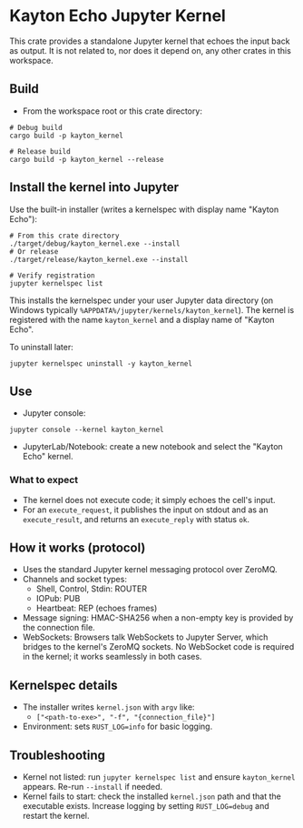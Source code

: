 # Kayton Echo Jupyter Kernel

This crate provides a standalone Jupyter kernel that echoes the input back as output. It is not related to, nor does it depend on, any other crates in this workspace.

## Build

- From the workspace root or this crate directory:

```
# Debug build
cargo build -p kayton_kernel

# Release build
cargo build -p kayton_kernel --release
```

## Install the kernel into Jupyter

Use the built-in installer (writes a kernelspec with display name "Kayton Echo"):

```
# From this crate directory
./target/debug/kayton_kernel.exe --install
# Or release
./target/release/kayton_kernel.exe --install

# Verify registration
jupyter kernelspec list
```

This installs the kernelspec under your user Jupyter data directory (on Windows typically `%APPDATA%/jupyter/kernels/kayton_kernel`). The kernel is registered with the name `kayton_kernel` and a display name of "Kayton Echo".

To uninstall later:

```
jupyter kernelspec uninstall -y kayton_kernel
```

## Use

- Jupyter console:

```
jupyter console --kernel kayton_kernel
```

- JupyterLab/Notebook: create a new notebook and select the "Kayton Echo" kernel.

### What to expect

- The kernel does not execute code; it simply echoes the cell's input.
- For an `execute_request`, it publishes the input on stdout and as an `execute_result`, and returns an `execute_reply` with status `ok`.

## How it works (protocol)

- Uses the standard Jupyter kernel messaging protocol over ZeroMQ.
- Channels and socket types:
  - Shell, Control, Stdin: ROUTER
  - IOPub: PUB
  - Heartbeat: REP (echoes frames)
- Message signing: HMAC-SHA256 when a non-empty key is provided by the connection file.
- WebSockets: Browsers talk WebSockets to Jupyter Server, which bridges to the kernel's ZeroMQ sockets. No WebSocket code is required in the kernel; it works seamlessly in both cases.

## Kernelspec details

- The installer writes `kernel.json` with `argv` like:
  - `["<path-to-exe>", "-f", "{connection_file}"]`
- Environment: sets `RUST_LOG=info` for basic logging.

## Troubleshooting

- Kernel not listed: run `jupyter kernelspec list` and ensure `kayton_kernel` appears. Re-run `--install` if needed.
- Kernel fails to start: check the installed `kernel.json` path and that the executable exists. Increase logging by setting `RUST_LOG=debug` and restart the kernel.
